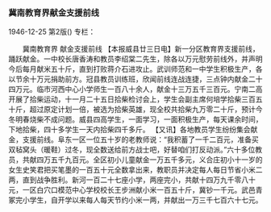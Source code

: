 ### 冀南教育界献金支援前线

1946-12-25
第2版()
专栏：

　　冀南教育界
    献金支援前线
    【本报威县廿三日电】新一分区教育界支援前线，踊跃献金。一中校长唐香涛和教员李绍棠二先生，除各以万元慰劳前线外，并声明今后每月献米五十斤，直到打败蒋介石进攻止。武训师范和一中学生积极生产，各以节余十万元捐助前方。冠县教员训练班，欣闻前线连战连捷，三点钟内献金二十四万元。临市河西中心小学师生一百八十余人，献金十三万五千三百元。宁南二高开展了拾柴运动，十一月二十五日拾柴检讨会上，学生会副主席何培学拾柴三百五十斤，超过原定计划一倍，被选为拾柴英雄，现全校共拾柴九万零二十斤，预计今冬明春烧柴不成问题。威县四高学生，一面学习，一面积极生产，每天课余时间，下地拾柴，四十多学生一天内拾柴四千多斤。
    【又讯】各地教员学生纷纷集会献金，支援前线。阜东一区一位五十岁的老教师说：“我积蓄了一千二百元，准备买双毡窝头（暖鞋）过冬，现全数送给前方战士吧，好替咱们打反动派。”六十多位教员，共献四万五千九百元。全区初小儿童献金一万五千多元，义合庄初小十一岁的女生史笑君把买笔墨的一百五十元全数拿出来，教职员并决定每人每日节省小米二两，直到战争胜利。新河一百二十七座小学，两座完小，共献十四万九千零八十元，一区白穴口模范中心学校校长王步洲献小米一百五十斤，冀钞一千元。武邑青冢完小学生，自开学以来每人每天节约小米一两，并献出一万三千七百六十七元。
